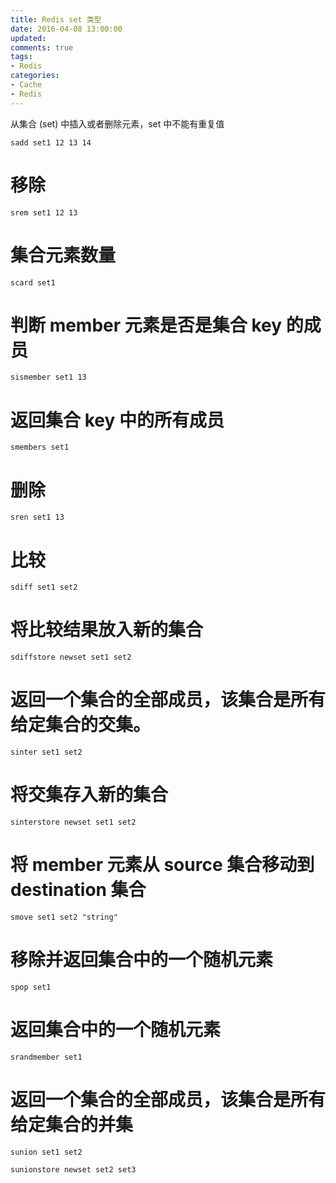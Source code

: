 ```yaml
---
title: Redis set 类型
date: 2016-04-08 13:00:00
updated:
comments: true
tags:
- Redis
categories:
- Cache
- Redis
---
```


从集合 (set) 中插入或者删除元素，set 中不能有重复值

<!--more-->

`sadd set1 12 13 14`

# 移除

`srem set1 12 13`

# 集合元素数量

`scard set1`

# 判断 member 元素是否是集合 key 的成员

`sismember set1 13`

# 返回集合 key 中的所有成员

`smembers set1`

# 删除

`sren set1 13`

# 比较

`sdiff set1 set2`

# 将比较结果放入新的集合

`sdiffstore newset set1 set2`

# 返回一个集合的全部成员，该集合是所有给定集合的交集。

`sinter set1 set2`

# 将交集存入新的集合

`sinterstore newset set1 set2`

# 将 member 元素从 source 集合移动到 destination 集合

`smove set1 set2 "string"`

# 移除并返回集合中的一个随机元素

`spop set1`

# 返回集合中的一个随机元素

`srandmember set1`

# 返回一个集合的全部成员，该集合是所有给定集合的并集

`sunion set1 set2`

`sunionstore newset set2 set3`
